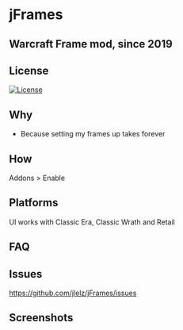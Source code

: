 # jFrames
## Warcraft Frame mod, since 2019

## License
[![License](https://img.shields.io/badge/license-GPL-blue)](LICENSE)

## Why
- Because setting my frames up takes forever

## How
Addons > Enable

## Platforms
UI works with Classic Era, Classic Wrath and Retail

## FAQ

## Issues
https://github.com/jlelz/jFrames/issues

## Screenshots